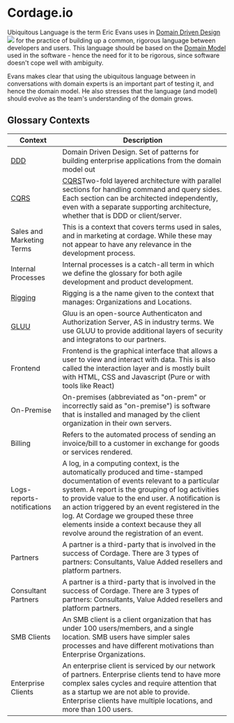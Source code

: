 # Cordage.io

Ubiquitous Language is the term Eric Evans uses in  [Domain Driven Design](https://www.amazon.com/gp/product/0321125215?ie=UTF8&tag=martinfowlerc-20&linkCode=as2&camp=1789&creative=9325&creativeASIN=0321125215)![](https://www.assoc-amazon.com/e/ir?t=martinfowlerc-20&l=as2&o=1&a=0321601912)  for the practice of building up a common, rigorous language between developers and users. This language should be based on the [Domain Model](https://martinfowler.com/eaaCatalog/domainModel.html)  used in the software - hence the need for it to be rigorous, since software doesn't cope well with ambiguity.

Evans makes clear that using the ubiquitous language between in conversations with domain experts is an important part of testing it, and hence the domain model. He also stresses that the language (and model) should evolve as the team's understanding of the domain grows.

## Glossary Contexts

|Context|Description|
|--|--|
|[DDD](https://github.com/cordageio/cordageio/blob/master/glossary/ddd.md)|Domain Driven Design. Set of patterns for building enterprise applications from the domain model out|
|[CQRS](https://github.com/cordageio/cordageio/blob/master/glossary/cqrs.md)|[CQRS](https://martinfowler.com/bliki/CQRS.html)Two-fold layered architecture with parallel sections for handling command and query sides. Each section can be architected independently, even with a separate supporting architecture, whether that is DDD or client/server.|
|Sales and Marketing Terms| This is a context that covers terms used in sales, and in marketing at cordage. While these may not appear to have any relevance in the development process.|
|Internal Processes| Internal processes is a catch-all term in which we define the glossary for both agile development and product development.|
|[Rigging](https://github.com/cordageio/rigging/blob/master/docs/ubiquitous/glossary/README.md)|Rigging is a the name given to the context that manages: Organizations and Locations.|
|[GLUU](https://www.gluu.org/)|Gluu is an open-source Authenticaton and Authorization Server, AS in industry terms. We use GLUU to provide additional layers of security and integratons to our partners.|
|Frontend|Frontend is the graphical interface that allows a user to view and interact with data. This is also called the interaction layer and is mostly built with HTML, CSS and Javascript (Pure or with tools like React)|
|On-Premise|On-premises (abbreviated as "on-prem" or incorrectly said as "on-premise") is software that is installed and managed by the client organization in their own servers.|
|Billing| Refers to the automated process of sending an invoice/bill to a customer in exchange for goods or services rendered.|
|Logs-reports-notifications|A log, in a computing context, is the automatically produced and time-stamped documentation of events relevant to a particular system. A report is the grouping of log activities to provide value to the end user. A notification is an action triggered by an event registered in the log. At Cordage we grouped these three elements inside a context because they all revolve around the registration of an event.|
|Partners|A partner is a third-party that is involved in the success of Cordage. There are 3 types of partners: Consultants, Value Added resellers and platform partners.|
|Consultant Partners|A partner is a third-party that is involved in the success of Cordage. There are 3 types of partners: Consultants, Value Added resellers and platform partners.|
|SMB Clients|An SMB client is a client organization that has under 100 users/members, and a single location. SMB users have simpler sales processes and have different motivations than Enterprise Organizations.|
|Enterprise Clients|An enterprise client is serviced by our network of partners. Enterprise clients tend to have more complex sales cycles and require attention that as a startup we are not able to provide. Enterprise clients have multiple locations, and more than 100 users.|
